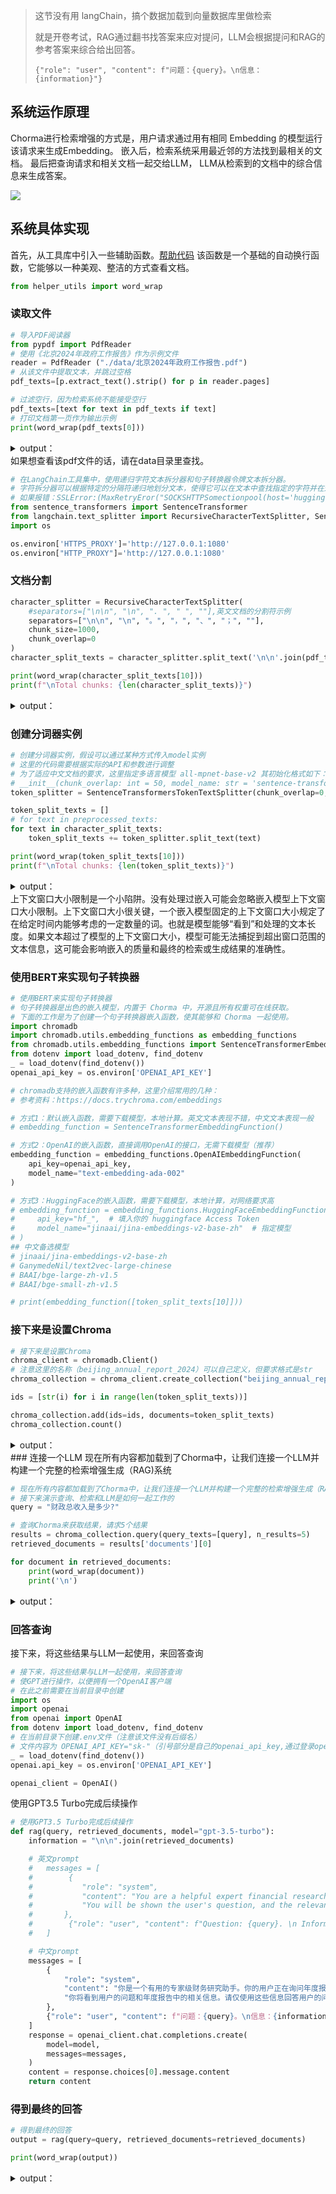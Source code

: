 > 这节没有用 langChain，搞个数据加载到向量数据库里做检索
>
> 就是开卷考试，RAG通过翻书找答案来应对提问，LLM会根据提问和RAG的参考答案来综合给出回答。
>
> `{"role": "user", "content": f"问题：{query}。\n信息：{information}"}`
>

## 系统运作原理
Chorma进行检索增强的方式是，用户请求通过用有相同 Embedding 的模型运行该请求来生成Embedding。 嵌入后，检索系统采用最近邻的方法找到最相关的文档。 最后把查询请求和相关文档一起交给LLM， LLM从检索到的文档中的综合信息来生成答案。 

![](https://cdn.nlark.com/yuque/0/2025/png/2639475/1736144066375-7b12837c-b970-4968-89d8-cbe24a1be4c8.png)

## 系统具体实现
首先，从工具库中引入一些辅助函数。[帮助代码](https://www.yuque.com/qiaokate/su87gb/qzu3xrrcdlnnnwxq) 该函数是一个基础的自动换行函数，它能够以一种美观、整洁的方式查看文档。

```python
from helper_utils import word_wrap
```

### 读取文件
```python
# 导入PDF阅读器
from pypdf import PdfReader
# 使用《北京2024年政府工作报告》作为示例文件
reader = PdfReader ("./data/北京2024年政府工作报告.pdf")
# 从该文件中提取文本，并跳过空格
pdf_texts=[p.extract_text().strip() for p in reader.pages]

# 过滤空行，因为检索系统不能接受空行
pdf_texts=[text for text in pdf_texts if text]
# 打印文档第一页作为输出示例
print(word_wrap(pdf_texts[0]))
```

<details class="lake-collapse"><summary id="ub643daa7"><span class="ne-text">output：</span></summary><pre data-language="json" id="twUU9" class="ne-codeblock language-json"><code>各位代表：
现在，我代表北京市人民政府，向大会报告政府工作，请予审议，并请市政协委员提出
意见。
一、2023年工作回顾
2023年是全面贯彻落
党的二十大精神的开局之年，是三年新冠疫情防控转段后经济
恢复发展的一年。习近平总书记亲赴门头沟区看望慰问“23·7”极端强降雨受灾群众、对
灾后
复重建作出重要指示，主持召开深入推进京津冀协同发展座谈会并发表重要讲话，向
中国国际服务贸易交易会发表重要视频致辞，向中关村论坛、北京文化论坛致
信，为推动
新时代首都发展进一步指明了前进方向、提供了根本遵循。全市人民深受鼓舞、倍感振奋，
汇聚起奋进新征程、建功新时代的磅礴力量。
过去一年
在以习近平同志为核心的党中央坚强领导下，在中共北京市委直接领导下，
在市人大及其常委会监督支持下，我们坚持以习近平新时代中国特色社会主义思想为指
，
全面贯彻党的二十大和二十届二中全会精神，深入贯彻习近平总书记对北京重要讲话精神，
认真贯彻落实党中央决策部署，加强“四个中心”功能建设，提高
四个服务”水平，深化
“五子”联动服务和融入新发展格局，统筹发展和安全，着力提信心、强创新、优功能、促
协同、抓治理、惠民生，经受住多种考验，经
整体回升向好，社会大局保持稳定，各项事
业取得新进展新成效，较好完成了市十六届人大一次会议确定的目标任务。全市地区生产总
值增长5.2%、约4.
万亿元，一般公共预算收入增长8.2%、突破6000亿元，城镇调查失业
率4.4%，居民消费价格总体平稳，居民收入增长与经济增长同步，人均地区生产
值、全
员劳动生产率、万元地区生产总值能耗水耗等多项指标保持全国省级地区最优水平。
一年来，主要做了以下工作。
一是深入落实首都城市战略定位，京
冀协同发展不断走深走实。进一步优化提升首都
功能，坚持首都规划权属党中央，完善首规委工作制度，加快首都规划体系建设，深化规自
领域问题整改，严格
划执行；实施核心区控规新一轮三年行动计划，开展重点地区环境整
治提升，全力保障中央政务功能。扎实推进国际交往中心建设，雁栖湖国际会都实现扩容提

，第四使馆区等规划建设有序推进，在京登记落户国际组织机构增至115家；健全重大国
事活动服务保障常态化工作机制，圆满完成第三届“一带一路”国际合
高峰论坛服务保障
任务。深入开展疏解整治促提升专项行动，拆除违法建设2315万平方米、腾退土地2282
公顷，启动实施第二道绿化隔离地区减量提质
划和五年工作方案，城乡建设用地减量约8
平方公里；整治桥下空间183处、城市家具1万余处，规范拆除各类护栏900公里，精细化
治理提升背街小巷1
30条；完成老旧小区改造183个，启动危旧楼房改建和简易楼腾退20.4
万平方米。大力推动城市副中心高质量发展，行政办公区二期建成，第二批市级机
搬迁，
北京艺术中心、城市图书馆、大运河博物馆建成投用，东六环高线公园等规划建设稳步推进，
全国温室气体自愿减排交易机构获批设立，通州区与北三县
体化发展取得新进展。加快构
建京津冀更加紧密的协同发展格局，建立三地联合工作机制，制定实施三年行动计划；京雄
高速全线通车，津兴城际铁路开通运行
雄安新区中关村科技园挂牌运营，北京向天津、河
北输出技术合同成交额748.7亿元、增长1.1倍；支持雄安新区“三校一院”交钥匙项目开
学开诊，公
服务共建共享不断深化。</code></pre></details>
如果想查看该pdf文件的话，请在data目录里查找。

```python
# 在LangChain工具集中，使用递归字符文本拆分器和句子转换器令牌文本拆分器。
# 字符拆分器可以根据特定的分隔符递归地划分文本，使得它可以在文本中查找指定的字符并在这些字符处将文本分割成更小的片段。
# 如果报错：SSLError:(MaxRetryEror("SOCKSHTTPSomectionpool(host='huggingface.co', port-443)，注意挂上梯子并添加以下代码：（将1080改为自己的vpn端口号）
from sentence_transformers import SentenceTransformer
from langchain.text_splitter import RecursiveCharacterTextSplitter, SentenceTransformersTokenTextSplitter
import os

os.environ['HTTPS_PROXY']='http://127.0.0.1:1080'
os.environ["HTTP_PROXY"]='http://127.0.0.1:1080'
```

### 文档分割
```python
character_splitter = RecursiveCharacterTextSplitter(
    #separators=["\n\n", "\n", ". ", " ", ""],英文文档的分割符示例
    separators=["\n\n", "\n", "。", "，", "、", "；", ""],
    chunk_size=1000,
    chunk_overlap=0
)
character_split_texts = character_splitter.split_text('\n\n'.join(pdf_texts))

print(word_wrap(character_split_texts[10]))
print(f"\nTotal chunks: {len(character_split_texts)}")
```

<details class="lake-collapse"><summary id="u25d8bf91"><span class="ne-text">output：</span></summary><pre data-language="json" id="SL8nV" class="ne-codeblock language-json"><code>着力做好以下十一个方面工作：
（一）持续提升首都功能，推动京津冀协同发展取得新的更大进展
牢牢牵住疏解非首都功能这个“牛鼻子”，推进现代化首都都
圈建设，携手津冀共同
打造中国式现代化的先行区、示范区。
深入落实城市总体规划。严格执行首都规划重大事项向党中央请示报告制度，加快重点
街区控规
制，持续完善首都国土空间规划体系。巩固深化规自领域问题整改成效，严防“大
棚房”等问题反弹。统筹推动核心区控规三年行动计划落地见效，形成一批可视
成果，优
化提升中央政务环境和城市发展品质。
加强国际交往中心功能建设。实现新国展二期项目竣工，强化雁栖湖国际会都、奥林匹
克中心区服务保障能力
推进第四使馆区建设，提高城市环境国际化水平。积极融入、主动
服务共建“一带一路”，拓展国际友城交往。更好发挥中国国际服务贸易交易会、中关村论
坛
北京文化论坛、金融街论坛等国家级开放平台作用，吸引国际组织和机构在京落地。
打好疏解整治促提升“组合拳”。积极服务保障中央单位标志性项目向外疏解
完成第
二批市级机关搬迁。完善疏解激励约束政策体系，实现城乡建设用地再减量6.5平方公里，
确保新生违法建设动态清零。优化教育、医疗资源布局，加
首都医科大学、首都儿科研究
所通州院区等项目建设。扎实推进铁路沿线环境、城乡结合部整治和桥体绿化、留白增绿等
专项任务，精细治理背街小巷1650
，推进大红门等区域功能重塑和品质提升。
加快推进“新两翼”建设。落实北京与雄安新一轮战略合作协议，推动政务服务同城化，
深化“三校一院”办学办医
作，共同建好雄安新区中关村科技园。加快城市副中心高质量
发展步伐，继续保持千亿级投资强度，启动东六环高线公园建设，实现副中心站综合交通枢
纽主体
程基本完工、东六环入地改造项目具备通车条件，实施轨道交通101线、22号线
等重大项目，实现厂通路建成通车。谋划推进环球主题公园二期，加快建设潮
河国家森林
公园，推动“两个示范区”建设取得更大突破。
深化协同创新和产业协作。积极推进京津冀国家技术创新中心建设，引导支持三地创新
主体共建成
孵化与中试基地。加快“六链五群”产业布局，“一链一策”开展产业链延伸
和协同配套。着力打造京冀曹妃甸协同发展示范区、京张体育文化旅游带，推动燃料
池汽
车示范城市群建设。唱好京津“双城记”，抓好天津滨海-中关村科技园等合作园区建设。

Total chunks: 25</code></pre></details>
### 创建分词器实例
```python
# 创建分词器实例，假设可以通过某种方式传入model实例
# 这里的代码需要根据实际的API和参数进行调整
# 为了适应中文文档的要求，这里指定多语言模型 all-mpnet-base-v2 其初始化格式如下：
# __init__(chunk_overlap: int = 50, model_name: str = 'sentence-transformers/all-mpnet-base-v2', tokens_per_chunk: Optional[int] = None, **kwargs: Any) → None
token_splitter = SentenceTransformersTokenTextSplitter(chunk_overlap=0,model_name='sentence-transformers/paraphrase-xlm-r-multilingual-v1', tokens_per_chunk=128)

token_split_texts = []
# for text in preprocessed_texts:
for text in character_split_texts:
    token_split_texts += token_splitter.split_text(text)

print(word_wrap(token_split_texts[10]))
print(f"\nTotal chunks: {len(token_split_texts)}")
```

<details class="lake-collapse"><summary id="uf5ff6a2b"><span class="ne-text">output：</span></summary><pre data-language="json" id="B7wfF" class="ne-codeblock language-json"><code>进展,一批创新药品、 医疗器械获批上市,小米智能手机工厂、理想汽车旗舰工厂提前投产。精心打造全球数字经
济标杆城市,率先建成全球性能领先的区块链基础设施,新增5G基站3万个,获准向公众
开放的生成式人工智能大模型产品占全国近一半,“京通”“京办”“京智”三个智慧城市应
用终端快速升级拓展,高级别自动驾驶示范区实现160平方公里连片运行,全国首个数据基 础制度先行区启动建设,数字经济增加值占地区生产总值比

Total chunks: 102</code></pre></details>
上下文窗口大小限制是一个小陷阱。没有处理过嵌入可能会忽略嵌入模型上下文窗口大小限制。上下文窗口大小很关键，一个嵌入模型固定的上下文窗口大小规定了在给定时间内能够考虑的一定数量的词。也就是模型能够“看到”和处理的文本长度。如果文本超过了模型的上下文窗口大小，模型可能无法捕捉到超出窗口范围的文本信息，这可能会影响嵌入的质量和最终的检索或生成结果的准确性。

### 使用BERT来实现句子转换器
```python
# 使用BERT来实现句子转换器
# 句子转换器是出色的嵌入模型，内置于 Chorma 中，开源且所有权重可在线获取。
# 下面的工作是为了创建一个句子转换器嵌入函数，使其能够和 Chorma 一起使用。
import chromadb
import chromadb.utils.embedding_functions as embedding_functions
from chromadb.utils.embedding_functions import SentenceTransformerEmbeddingFunction
from dotenv import load_dotenv, find_dotenv
_ = load_dotenv(find_dotenv()) 
openai_api_key = os.environ['OPENAI_API_KEY']

# chromadb支持的嵌入函数有许多种，这里介绍常用的几种：
# 参考资料：https://docs.trychroma.com/embeddings

# 方式1：默认嵌入函数，需要下载模型，本地计算。英文文本表现不错，中文文本表现一般
# embedding_function = SentenceTransformerEmbeddingFunction()

# 方式2：OpenAI的嵌入函数，直接调用OpenAI的接口，无需下载模型（推荐）
embedding_function = embedding_functions.OpenAIEmbeddingFunction(
    api_key=openai_api_key,
    model_name="text-embedding-ada-002"
)

# 方式3：HuggingFace的嵌入函数，需要下载模型，本地计算，对网络要求高
# embedding_function = embedding_functions.HuggingFaceEmbeddingFunction(
#     api_key="hf_",  # 填入你的 huggingface Access Token
#     model_name="jinaai/jina-embeddings-v2-base-zh"  # 指定模型
# )
## 中文备选模型
# jinaai/jina-embeddings-v2-base-zh
# GanymedeNil/text2vec-large-chinese
# BAAI/bge-large-zh-v1.5
# BAAI/bge-small-zh-v1.5

# print(embedding_function([token_split_texts[10]]))
```

### 接下来是设置Chroma
```python
# 接下来是设置Chroma
chroma_client = chromadb.Client()
# 注意这里的名称（beijing_annual_report_2024）可以自己定义，但要求格式是str
chroma_collection = chroma_client.create_collection("beijing_annual_report_2024", embedding_function=embedding_function)

ids = [str(i) for i in range(len(token_split_texts))]

chroma_collection.add(ids=ids, documents=token_split_texts)
chroma_collection.count()
```

<details class="lake-collapse"><summary id="ud90c2766"><span class="ne-text" style="color: rgba(0, 0, 0, 0.87)">output：</span></summary><pre data-language="json" id="iOXbm" class="ne-codeblock language-json"><code>102</code></pre></details>
### 连接一个LLM
现在所有内容都加载到了Chorma中，让我们连接一个LLM并构建一个完整的检索增强生成（RAG)系统

```python
# 现在所有内容都加载到了Chorma中，让我们连接一个LLM并构建一个完整的检索增强生成（RAG)系统
# 接下来演示查询、检索和LLM是如何一起工作的
query = "财政总收入是多少?"

# 查询Chorma来获取结果，请求5个结果
results = chroma_collection.query(query_texts=[query], n_results=5)
retrieved_documents = results['documents'][0]

for document in retrieved_documents:
    print(word_wrap(document))
    print('\n')
```

<details class="lake-collapse"><summary id="uee4a8f3c"><span class="ne-text">output：</span></summary><pre data-language="json" id="XmBHY" class="ne-codeblock language-json"><code>基层执法能力和规范化水平。持之以恒改进 作风,压减一般性支出和非紧急非刚性支出23.9亿元,“三公”经费减少5%;深化全成本
预算绩效管理改革,推动市区街成本绩效管理全覆盖,实现经营性国有资产集中统一监管;
重点纠治形式主义、官僚主义,扎实推进精文简会和基层减负工作;加大审计监督、财会监
督力度,完成首轮统计督察,以严的基调强化正风肃纪反腐,清廉守正、求真


、劳有 所得。持续增加城乡居民收入,扩大中等收入群体规模。


,加强“四个中心”功能建设,提高“四个服务”水平,深化 “五子”联动服务和融入新发展格局,统筹发展和安全,着力提信心、强创新、优功能、促
协同、抓治理、惠民生,经受住多种考验,经济整体回升向好,社会大局保持稳定,各项事
业取得新进展新成效,较好完成了市十六届人大一次会议确定的目标任务。全市地区生产总
值增长5.2%、约4.4万亿元,一般公共预算收入增长8.2%、突破6000亿元,城镇调查失业


率4.4%,居民消费价格总体平稳,居民收入增长与经济增长同步,人均地区生产总值、全
员劳动生产率、万元地区生产总值能耗水耗等多项指标保持全国省级地区最优水平。 一年来,主要做了以下工作。
一是深入落实首都城市战略定位,京津冀协同发展不断走深走实。进一步优化提升首都
功能,坚持首都规划权属党中央,完善首规委工作制度,加快首都规划体系建设,深化规自
领域问题整改,严格规划执行;实施核心区控规新一轮三年行动计划,


”规划,提出今年全市经济社 会发展的主要预期目标是:地区生产总值增长5%左右,一般公共预算收入增长5%,城镇调
查失业率控制在5%以内,居民消费价格涨幅3%左右,居民收入增长与经济增长同步,生态 环境质量、能源、水资源等指标达到国家要求。
实现以上目标,既有有利的因素和条件,也面临不少困难和挑战。我们要坚定信心、迎</code></pre></details>
### 回答查询
接下来，将这些结果与LLM一起使用，来回答查询

```python
# 接下来，将这些结果与LLM一起使用，来回答查询
# 使GPT进行操作，以便拥有一个OpenAI客户端
# 在此之前需要在当前目录中创建
import os
import openai
from openai import OpenAI
from dotenv import load_dotenv, find_dotenv
# 在当前目录下创建.env文件（注意该文件没有后缀名）
# 文件内容为 OPENAI_API_KEY="sk-"（引号部分是自己的openai_api_key,通过登录openai官网，找到API keys就可以查询)
_ = load_dotenv(find_dotenv())
openai.api_key = os.environ['OPENAI_API_KEY']

openai_client = OpenAI()
```

使用GPT3.5 Turbo完成后续操作

```python
# 使用GPT3.5 Turbo完成后续操作
def rag(query, retrieved_documents, model="gpt-3.5-turbo"):
    information = "\n\n".join(retrieved_documents)

    # 英文prompt
    #   messages = [
    #        {
    #           "role": "system",
    #           "content": "You are a helpful expert financial research assistant. Your users are asking questions about information contained in an annual report."
    #           "You will be shown the user's question, and the relevant information from the annual report. Answer the user's question using only this information."
    #       },
    #        {"role": "user", "content": f"Question: {query}. \n Information: {information}"}
    #   ]

    # 中文prompt
    messages = [
        {
            "role": "system",
            "content": "你是一个有用的专家级财务研究助手。你的用户正在询问年度报告中包含的信息相关的问题。"
            "你将看到用户的问题和年度报告中的相关信息。请仅使用这些信息回答用户的问题。"
        },
        {"role": "user", "content": f"问题：{query}。\n信息：{information}"}
    ]
    response = openai_client.chat.completions.create(
        model=model,
        messages=messages,
    )
    content = response.choices[0].message.content
    return content
```

### 得到最终的回答
```python
# 得到最终的回答
output = rag(query=query, retrieved_documents=retrieved_documents)

print(word_wrap(output))
```

<details class="lake-collapse"><summary id="ua04332f0"><span class="ne-text" style="color: rgba(0, 0, 0, 0.87)">output：</span></summary><pre data-language="json" id="kU1fc" class="ne-codeblock language-json"><code>根据年度报告中的信息，一般公共预算收入达到了6000亿元，增长了8.2%。所以，财政总收入为6000亿元。</code></pre></details>
